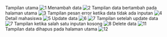 Tampilan utama
![1](https://github.com/user-attachments/assets/6a6c4317-60eb-4de0-af1f-d773bfae8d38)
Menambah data
![2](https://github.com/user-attachments/assets/0bb94fda-ac7b-470b-a1c6-230d96961a5a)
Tampilan data bertambah pada halaman utama
![3](https://github.com/user-attachments/assets/7ea4680d-84a2-45a7-a18d-2fa222c80a8d)
Tampilan pesan error ketika data tidak ada inputan
![4](https://github.com/user-attachments/assets/819e5a11-ee6f-4de9-b8e8-798292933d76)
Detail mahasiswa
![5](https://github.com/user-attachments/assets/a213c55f-3706-4542-bef5-577d45102015)
Update data
![6](https://github.com/user-attachments/assets/d391fb05-dc51-43f7-85c0-273245d09b61)
![7](https://github.com/user-attachments/assets/e7cf6c2a-8225-491d-95e4-2d2d0d90c7ce)
Tampilan setelah update data
![7](https://github.com/user-attachments/assets/b6930613-15f1-485d-9848-7e83e57f921c)
Tampilan ketika salah satu inputan kosong
![8](https://github.com/user-attachments/assets/9100e82d-c241-42bb-aeb7-edc23abd47ee)
Delete data
![11](https://github.com/user-attachments/assets/f048b386-1a41-4fc8-aff4-f46ce96ed703)
Tampilan data dihapus pada halaman utama
![12](https://github.com/user-attachments/assets/17b716c9-996c-48ec-bed4-0373ac29c78d)

